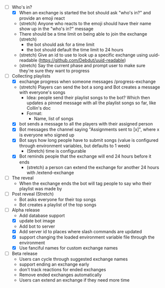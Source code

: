- [ ] Who's in?
  - [x] When an exchange is started the bot should ask "who's in?" and provide an emoji react
  - (stretch) Anyone who reacts to the emoji should have their name show up in the "who's in?" message
  - There should be a time limit on being able to join the exchange (stretch)
    - the bot should ask for a time limit
    - the bot should default the time limit to 24 hours
  - (stretch) Give an id to use to look up a specific exchange using uuid-readable (https://github.com/Debdut/uuid-readable)
  - (stretch) Say the current phase and prompt user to make sure they're sure they want to progress
- [ ] Collecting playlists
  - [x] exchange progress when someone messages /progress-exchange
  - (stretch) Players can send the bot a song and Bot creates a message with everyone's songs
    - Idea: people send their playlist songs to the bot? Which then updates a pinned message with all the playlist songs so far, like Collin's doc
    - Format:
      - Name, list of songs
  - [x] bot sends a message to all the players with their assigned person
  - [x] Bot messages the channel saying "Assignments sent to [x]", where x is everyone who signed up
  - [x] Bot says how long people have to submit songs (value is configured through environment variables, but defaults to 1 week)
    - (Stretch) time is configurable
  - [x] Bot reminds people that the exchange will end 24 hours before it ends
    - (stretch) a person can extend the exchange for another 24 hours with /extend-exchange
- [ ] The reveal
  - When the exchange ends the bot will tag people to say who their playlist was made by
- [ ] Post reveal (Stretch)
  - Bot asks everyone for their top songs
  - Bot creates a playlist of the top songs
- [ ] Alpha release
  - Add database support
  - [x] update bot image
  - Add bot to server
  - [x] Add server id to places where slash commands are updated
  - [x] support changing the loaded environment variable file through the environment
  - [x] Use fanciful names for custom exchange names
- [ ] Beta release
  - Users can cycle through suggested exchange names
  - support ending an exchange early
  - don't track reactions for ended exchanges
  - Remove ended exchanges automatically
  - Users can extend an exchange if they need more time